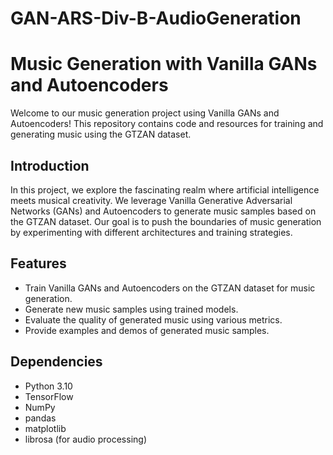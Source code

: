 # GAN-ARS-Div-B-AudioGeneration

# Music Generation with Vanilla GANs and Autoencoders


Welcome to our music generation project using Vanilla GANs and Autoencoders! This repository contains code and resources for training and generating music using the GTZAN dataset.

## Introduction

In this project, we explore the fascinating realm where artificial intelligence meets musical creativity. We leverage Vanilla Generative Adversarial Networks (GANs) and Autoencoders to generate music samples based on the GTZAN dataset. Our goal is to push the boundaries of music generation by experimenting with different architectures and training strategies.

## Features

- Train Vanilla GANs and Autoencoders on the GTZAN dataset for music generation.
- Generate new music samples using trained models.
- Evaluate the quality of generated music using various metrics.
- Provide examples and demos of generated music samples.

## Dependencies

- Python 3.10
- TensorFlow 
- NumPy
- pandas
- matplotlib
- librosa (for audio processing)

